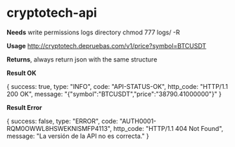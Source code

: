 # cryptotech-api

<b>Needs</b> write permissions logs directory chmod 777 logs/ -R

<b>Usage</b> http://cryptotech.depruebas.com/v1/price?symbol=BTCUSDT

<b>Returns</b>, always return json with the same structure 

<b>Result OK</b>

{
success: true,
type: "INFO",
code: "API-STATUS-OK",
http_code: "HTTP/1.1 200 OK",
message: "{"symbol":"BTCUSDT","price":"38790.41000000"}"
}


<b>Result Error</b>

{
success: false,
type: "ERROR",
code: "AUTH0001-RQM0OWWL8HSWEKNISMFP4113",
http_code: "HTTP/1.1 404 Not Found",
message: "La versión de la API no es correcta."
}
